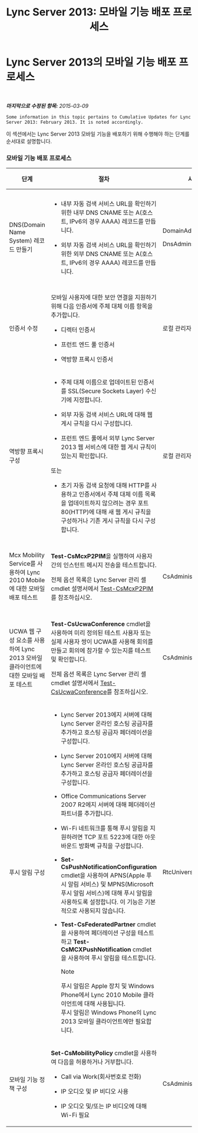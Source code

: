 ﻿---
title: 'Lync Server 2013: 모바일 기능 배포 프로세스'
TOCTitle: 모바일 기능 배포 프로세스
ms:assetid: 5a1cebda-c14b-4ff4-9c36-f7caa868160f
ms:mtpsurl: https://technet.microsoft.com/ko-kr/library/Hh690023(v=OCS.15)
ms:contentKeyID: 49303731
ms.date: 08/24/2015
mtps_version: v=OCS.15
ms.translationtype: HT
---

# Lync Server 2013의 모바일 기능 배포 프로세스

 

_**마지막으로 수정된 항목:** 2015-03-09_

    Some information in this topic pertains to Cumulative Updates for Lync Server 2013: February 2013. It is noted accordingly.

이 섹션에서는 Lync Server 2013 모바일 기능을 배포하기 위해 수행해야 하는 단계를 순서대로 설명합니다.

### 모바일 기능 배포 프로세스

<table>
<colgroup>
<col style="width: 25%" />
<col style="width: 25%" />
<col style="width: 25%" />
<col style="width: 25%" />
</colgroup>
<thead>
<tr class="header">
<th>단계</th>
<th>절차</th>
<th>사용 권한</th>
<th>배포 설명서</th>
</tr>
</thead>
<tbody>
<tr class="odd">
<td><p>DNS(Domain Name System) 레코드 만들기</p></td>
<td><ul>
<li><p>내부 자동 검색 서비스 URL을 확인하기 위한 내부 DNS CNAME 또는 A(호스트, IPv6의 경우 AAAA) 레코드를 만듭니다.</p></li>
<li><p>외부 자동 검색 서비스 URL을 확인하기 위한 외부 DNS CNAME 또는 A(호스트, IPv6의 경우 AAAA) 레코드를 만듭니다.</p></li>
</ul></td>
<td><p>DomainAdmins</p>
<p>DnsAdmins</p></td>
<td><p><a href="lync-server-2013-creating-dns-records-for-the-autodiscover-service.md">Lync Server 2013에서 자동 검색 서비스용 DNS 레코드 만들기</a></p></td>
</tr>
<tr class="even">
<td><p>인증서 수정</p></td>
<td><p>모바일 사용자에 대한 보안 연결을 지원하기 위해 다음 인증서에 주체 대체 이름 항목을 추가합니다.</p>
<ul>
<li><p>디렉터 인증서</p></li>
<li><p>프런트 엔드 풀 인증서</p></li>
<li><p>역방향 프록시 인증서</p></li>
</ul></td>
<td><p>로컬 관리자</p></td>
<td><p><a href="lync-server-2013-modifying-certificates-for-mobility.md">Lync Server 2013에서 모바일 기능용으로 인증서 수정</a></p></td>
</tr>
<tr class="odd">
<td><p>역방향 프록시 구성</p></td>
<td><ul>
<li><p>주체 대체 이름으로 업데이트된 인증서를 SSL(Secure Sockets Layer) 수신기에 지정합니다.</p></li>
<li><p>외부 자동 검색 서비스 URL에 대해 웹 게시 규칙을 다시 구성합니다.</p></li>
<li><p>프런트 엔드 풀에서 외부 Lync Server 2013 웹 서비스에 대한 웹 게시 규칙이 있는지 확인합니다.</p></li>
</ul>
<p>또는</p>
<ul>
<li><p>초기 자동 검색 요청에 대해 HTTP를 사용하고 인증서에서 주체 대체 이름 목록을 업데이트하지 않으려는 경우 포트 80(HTTP)에 대해 새 웹 게시 규칙을 구성하거나 기존 게시 규칙을 다시 구성합니다.</p></li>
</ul></td>
<td><p>로컬 관리자</p></td>
<td><p><a href="lync-server-2013-configuring-the-reverse-proxy-for-mobility.md">Lync Server 2013에서 모바일 기능에 대해 역방향 프록시 구성</a></p></td>
</tr>
<tr class="even">
<td><p>Mcx Mobility Service를 사용하여 Lync 2010 Mobile에 대한 모바일 배포 테스트</p></td>
<td><p><strong>Test-CsMcxP2PIM</strong>을 실행하여 사용자 간의 인스턴트 메시지 전송을 테스트합니다.</p>
<p>전체 옵션 목록은 Lync Server 관리 셸 cmdlet 설명서에서 <a href="https://docs.microsoft.com/en-us/powershell/module/skype/Test-CsMcxP2PIM">Test-CsMcxP2PIM</a>를 참조하십시오.</p></td>
<td><p>CsAdministrator</p></td>
<td><p><a href="lync-server-2013-verifying-your-mobility-deployment.md">Lync Server 2013에서 모바일 기능 배포 확인</a></p></td>
</tr>
<tr class="odd">
<td><p>UCWA 웹 구성 요소를 사용하여 Lync 2013 모바일 클라이언트에 대한 모바일 배포 테스트</p></td>
<td><p><strong>Test-CsUcwaConference</strong> cmdlet을 사용하여 미리 정의된 테스트 사용자 또는 실제 사용자 쌍이 UCWA를 사용해 회의를 만들고 회의에 참가할 수 있는지를 테스트 및 확인합니다.</p>
<p>전체 옵션 목록은 Lync Server 관리 셸 cmdlet 설명서에서 <a href="https://docs.microsoft.com/en-us/powershell/module/skype/Test-CsUcwaConference">Test-CsUcwaConference</a>를 참조하십시오.</p></td>
<td><p>CsAdministrator</p></td>
<td><p><a href="lync-server-2013-verifying-your-mobility-deployment.md">Lync Server 2013에서 모바일 기능 배포 확인</a></p></td>
</tr>
<tr class="even">
<td><p>푸시 알림 구성</p></td>
<td><ul>
<li><p>Lync Server 2013에지 서버에 대해 Lync Server 온라인 호스팅 공급자를 추가하고 호스팅 공급자 페더레이션을 구성합니다.</p></li>
<li><p>Lync Server 2010에지 서버에 대해 Lync Server 온라인 호스팅 공급자를 추가하고 호스팅 공급자 페더레이션을 구성합니다.</p></li>
<li><p>Office Communications Server 2007 R2에지 서버에 대해 페더레이션 파트너를 추가합니다.</p></li>
<li><p>Wi-Fi 네트워크를 통해 푸시 알림을 지원하려면 TCP 포트 5223에 대한 아웃바운드 방화벽 규칙을 구성합니다.</p></li>
<li><p><strong>Set-CsPushNotificationConfiguration</strong> cmdlet을 사용하여 APNS(Apple 푸시 알림 서비스) 및 MPNS(Microsoft 푸시 알림 서비스)에 대해 푸시 알림을 사용하도록 설정합니다. 이 기능은 기본적으로 사용되지 않습니다.</p></li>
<li><p><strong>Test-CsFederatedPartner</strong> cmdlet을 사용하여 페더레이션 구성을 테스트하고 <strong>Test-CsMCXPushNotification</strong> cmdlet을 사용하여 푸시 알림을 테스트합니다.</p>
<div class="alert">

> [!NOTE]
> 푸시 알림은 Apple 장치 및 Windows Phone에서 Lync 2010 Mobile 클라이언트에 대해 사용됩니다.<BR>푸시 알림은 Windows Phone의 Lync 2013 모바일 클라이언트에만 필요합니다.


</div></li>
</ul></td>
<td><p>RtcUniversalServerAdmins</p></td>
<td><p><a href="lync-server-2013-configuring-for-push-notifications.md">Lync Server 2013의 푸시 알림 구성</a></p></td>
</tr>
<tr class="odd">
<td><p>모바일 기능 정책 구성</p></td>
<td><p><strong>Set-CsMobilityPolicy</strong> cmdlet을 사용하여 다음을 허용하거나 거부합니다.</p>
<ul>
<li><p>Call via Work(회사번호로 전화)</p></li>
<li><p>IP 오디오 및 IP 비디오 사용</p></li>
<li><p>IP 오디오 및/또는 IP 비디오에 대해 Wi-Fi 필요</p></li>
</ul></td>
<td><p>CsAdministrator</p></td>
<td><p><a href="lync-server-2013-configuring-mobility-policy.md">Lync Server 2013에서 모바일 정책 구성</a></p></td>
</tr>
</tbody>
</table>


